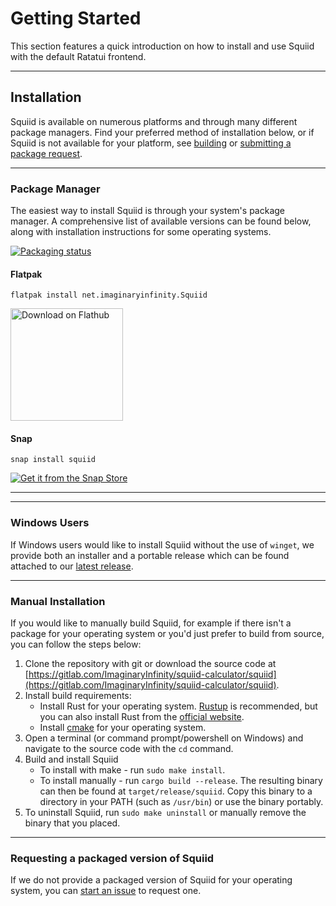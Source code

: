 # Getting Started

This section features a quick introduction on how to install and use Squiid with the default Ratatui frontend.

----

## Installation

Squiid is available on numerous platforms and through many different package managers. Find your preferred method of installation below, or if Squiid is not available for your platform, see [building](#manual-installation) or [submitting a package request](#requesting-a-packaged-version-of-squiid).

----

### Package Manager
The easiest way to install Squiid is through your system's package manager. A comprehensive list of available versions can be found below, along with installation instructions for some operating systems.

[![Packaging status](https://repology.org/badge/vertical-allrepos/squiid.svg)](https://repology.org/project/squiid/versions)

#### Flatpak

```properties
flatpak install net.imaginaryinfinity.Squiid
```
<a href='https://flathub.org/apps/net.imaginaryinfinity.Squiid'><img width='180' alt='Download on Flathub' src='https://dl.flathub.org/assets/badges/flathub-badge-en.png'/></a>

#### Snap
```properties
snap install squiid
```

[![Get it from the Snap Store](https://snapcraft.io/static/images/badges/en/snap-store-black.svg)](https://snapcraft.io/squiid)

----

<!--TODO: more -->

----

### Windows Users
If Windows users would like to install Squiid without the use of `winget`, we provide both an installer and a portable release which can be found attached to our [latest release](https://gitlab.com/ImaginaryInfinity/squiid-calculator/squiid/-/releases/permalink/latest).

----

### Manual Installation
If you would like to manually build Squiid, for example if there isn't a package for your operating system or you'd just prefer to build from source, you can follow the steps below:

1. Clone the repository with git or download the source code at [https://gitlab.com/ImaginaryInfinity/squiid-calculator/squiid](https://gitlab.com/ImaginaryInfinity/squiid-calculator/squiid).
2. Install build requirements:
    - Install Rust for your operating system. [Rustup](https://rustup.rs/) is recommended, but you can also install Rust from the [official website](https://www.rust-lang.org/).
    - Install [cmake](https://cmake.org/) for your operating system.
3. Open a terminal (or command prompt/powershell on Windows) and navigate to the source code with the `cd` command.
4. Build and install Squiid
    -  To install with make - run `sudo make install`.
    -  To install manually - run `cargo build --release`. The resulting binary can then be found at `target/release/squiid`. Copy this binary to a directory in your PATH (such as `/usr/bin`) or use the binary portably.
5. To uninstall Squiid, run `sudo make uninstall` or manually remove the binary that you placed.

----

### Requesting a packaged version of Squiid
If we do not provide a packaged version of Squiid for your operating system, you can [start an issue](http://gitlab.com/ImaginaryInfinity/squiid-calculator/squiid/issues/new?issuable_template=Package%20Request) to request one.
